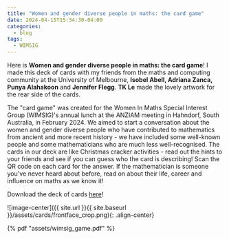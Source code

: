 ```yaml
---
title: "Women and gender diverse people in maths: the card game"
date: 2024-04-15T15:34:30-04:00
categories:
  - blog
tags:
  - WIMSIG
---
```


Here is <b>Women and gender diverse people in maths: the card game</b>! I made this deck of cards with my friends from the maths and computing community at the University of Melbourne, <b>Isobel Abell, Adriana Zanca, Punya Alahakoon</b> and <b>Jennifer Flegg</b>. <b>TK Le</b> made the lovely artwork for the rear side of the cards.
    
The "card game" was created for the Women In Maths Special Interest Group (WIMSIG)'s annual lunch at the ANZIAM meeting in Hahndorf, South Australia, in February 2024. We aimed to start a conversation about the women and gender diverse people who have contributed to mathematics from ancient and more recent history - we have included some well-known people and some mathematicians who are much less well-recognised. The cards in our deck are like Christmas cracker activities - read out the hints to your friends and see if you can guess who the card is describing! Scan the QR code on each card for the answer. If the mathematician is someone you've never heard about before, read on about their life, career and influence on maths as we know it!
    
Download the deck of cards <a href="/assets/wimsig_game.pdf">here</a>!

![image-center]({{ site.url }}{{ site.baseurl }}/assets/cards/frontface_crop.png){: .align-center}

{% pdf "assets/wimsig_game.pdf" %}
